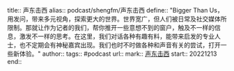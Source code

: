 title:: 声东击西
alias:: podcast/shengfm/声东击西
define:: "Bigger Than Us，用发问，带来多元视角，探索更大的世界。世界宽广，但人们被日常及社交媒体所限制。那就让作为记者的我们，帮你推开一些意想不到的窗户，触及不一样的信息，激发不一样的思考。在这里，我们对话各种有趣有料，能带来启发的专业人士，也不定期会有神秘嘉宾出现。我们也时不时做各种和声音有关的尝试，打开一些新体验。"
author:: 
tags:: #podcast
url:: 
mark:: [声东击西](https://etw.fm/)
start:: 20221213
end:: 

